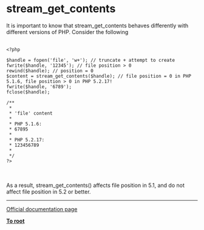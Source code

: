 # stream_get_contents



It is important to know that stream_get_contents behaves differently with different versions of PHP. Consider the following<br><br>

```
<?php

$handle = fopen('file', 'w+'); // truncate + attempt to create
fwrite($handle, '12345'); // file position > 0
rewind($handle); // position = 0
$content = stream_get_contents($handle); // file position = 0 in PHP 5.1.6, file position > 0 in PHP 5.2.17!
fwrite($handle, '6789');
fclose($handle);

/**
 *
 * 'file' content
 * 
 * PHP 5.1.6:
 * 67895
 *
 * PHP 5.2.17:
 * 123456789
 *
 */
?>
```
<br><br>As a result, stream_get_contents() affects file position in 5.1, and do not affect file position in 5.2 or better.  

---

[Official documentation page](https://www.php.net/manual/en/function.stream-get-contents.php)

**[To root](/README.md)**